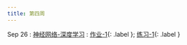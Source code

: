 ```yaml
---
title: 第四周
---
```


Sep 26
: [神经网络-深度学习](https://bhpan.buaa.edu.cn/link/AAE45AD645584541529FE8E3C139D50DE8)
  : [作业-1](https://bhpan.buaa.edu.cn/link/AACD31C9498F1C49F291AA176152021F96){: .label }; [练习-1](https://bhpan.buaa.edu.cn/link/AAC76C5914D5734AFDBFD682634587259A){: .label }


<!-- https://bhpan.buaa.edu.cn/link/AADC3213AAB6DE47C4B2EEE1E9116FA8F2
文件夹名：练习-1
有效期限：2023-12-31 00:39 -->

<!-- https://bhpan.buaa.edu.cn/link/AAAA165E1052604ED0B27995E7BBDBB81A
文件夹名：作业-1
有效期限：2023-12-31 16:52 -->


<!-- https://bhpan.buaa.edu.cn/link/AAC76C5914D5734AFDBFD682634587259A
文件夹名：练习资料-1
有效期限：2024-10-28 22:04 -->

<!-- https://bhpan.buaa.edu.cn/link/AACD31C9498F1C49F291AA176152021F96
文件名：作业-1.pdf
有效期限：2024-10-28 21:57 -->